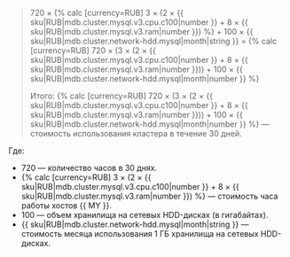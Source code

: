 > 720 × {% calc [currency=RUB] 3 × (2 × {{ sku|RUB|mdb.cluster.mysql.v3.cpu.c100|number }} + 8 × {{ sku|RUB|mdb.cluster.mysql.v3.ram|number }}) %} + 100&nbsp;×&nbsp;{{ sku|RUB|mdb.cluster.network-hdd.mysql|month|string }} = {% calc [currency=RUB] 720 × (3 × (2 × {{ sku|RUB|mdb.cluster.mysql.v3.cpu.c100|number }} + 8 × {{ sku|RUB|mdb.cluster.mysql.v3.ram|number }})) + 100 × {{ sku|RUB|mdb.cluster.network-hdd.mysql|month|number }} %}
>
> Итого: {% calc [currency=RUB] 720 × (3 × (2 × {{ sku|RUB|mdb.cluster.mysql.v3.cpu.c100|number }} + 8 × {{ sku|RUB|mdb.cluster.mysql.v3.ram|number }})) + 100 × {{ sku|RUB|mdb.cluster.network-hdd.mysql|month|number }} %} — стоимость использования кластера в течение 30 дней.

Где:
* 720 — количество часов в 30 днях.
* {% calc [currency=RUB] 3 × (2 × {{ sku|RUB|mdb.cluster.mysql.v3.cpu.c100|number }} + 8 × {{ sku|RUB|mdb.cluster.mysql.v3.ram|number }}) %} — стоимость часа работы хостов {{ MY }}.
* 100 — объем хранилища на сетевых HDD-дисках (в гигабайтах).
* {{ sku|RUB|mdb.cluster.network-hdd.mysql|month|string }} — стоимость месяца использования 1 ГБ хранилища на сетевых HDD-дисках.